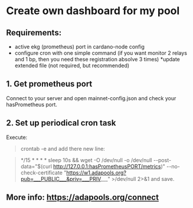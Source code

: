 # Create own dashboard for my pool

## Requirements:
* active ekg (prometheus) port in cardano-node config
* configure cron with one simple command (if you want monitor 2 relays and 1 bp, then you need these registration absolve 3 times)
*update extended file (not required, but recommended)

## 1. Get prometheus port

Connect to your server and open mainnet-config.json and check your hasPrometheus port.

## 2. Set up periodical cron task

Execute: 
> crontab -e and add there new line:

> */15 * * * * sleep 10s && wget -O /dev/null -o /dev/null --post-data="$(curl http://127.0.0.1:hasPrometheusPORT/metrics)" --no-check-certificate "https://w1.adapools.org?pub=___PUBLIC___&priv=___PRIV___" >/dev/null 2>&1
and save. 

## More info: https://adapools.org/connect
